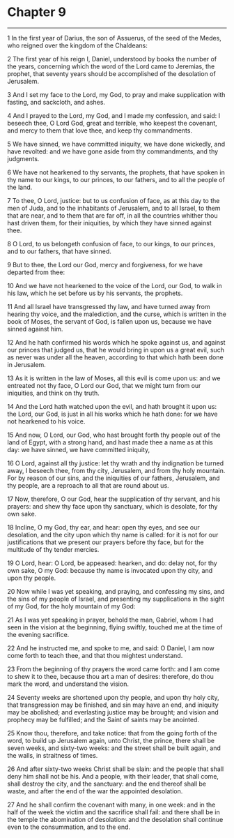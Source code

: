 # Chapter 9

***

1 In the first year of Darius, the son of Assuerus, of the seed of the Medes, who reigned over the kingdom of the Chaldeans:

2 The first year of his reign I, Daniel, understood by books the number of the years, concerning which the word of the Lord came to Jeremias, the prophet, that seventy years should be accomplished of the desolation of Jerusalem.

3 And I set my face to the Lord, my God, to pray and make supplication with fasting, and sackcloth, and ashes.

4 And I prayed to the Lord, my God, and I made my confession, and said: I beseech thee, O Lord God, great and terrible, who keepest the covenant, and mercy to them that love thee, and keep thy commandments.

5 We have sinned, we have committed iniquity, we have done wickedly, and have revolted: and we have gone aside from thy commandments, and thy judgments.

6 We have not hearkened to thy servants, the prophets, that have spoken in thy name to our kings, to our princes, to our fathers, and to all the people of the land.

7 To thee, O Lord, justice: but to us confusion of face, as at this day to the men of Juda, and to the inhabitants of Jerusalem, and to all Israel, to them that are near, and to them that are far off, in all the countries whither thou hast driven them, for their iniquities, by which they have sinned against thee.

8 O Lord, to us belongeth confusion of face, to our kings, to our princes, and to our fathers, that have sinned.

9 But to thee, the Lord our God, mercy and forgiveness, for we have departed from thee:

10 And we have not hearkened to the voice of the Lord, our God, to walk in his law, which he set before us by his servants, the prophets.

11 And all Israel have transgressed thy law, and have turned away from hearing thy voice, and the malediction, and the curse, which is written in the book of Moses, the servant of God, is fallen upon us, because we have sinned against him.

12 And he hath confirmed his words which he spoke against us, and against our princes that judged us, that he would bring in upon us a great evil, such as never was under all the heaven, according to that which hath been done in Jerusalem.

13 As it is written in the law of Moses, all this evil is come upon us: and we entreated not thy face, O Lord our God, that we might turn from our iniquities, and think on thy truth.

14 And the Lord hath watched upon the evil, and hath brought it upon us: the Lord, our God, is just in all his works which he hath done: for we have not hearkened to his voice.

15 And now, O Lord, our God, who hast brought forth thy people out of the land of Egypt, with a strong hand, and hast made thee a name as at this day: we have sinned, we have committed iniquity,

16 O Lord, against all thy justice: let thy wrath and thy indignation be turned away, I beseech thee, from thy city, Jerusalem, and from thy holy mountain. For by reason of our sins, and the iniquities of our fathers, Jerusalem, and thy people, are a reproach to all that are round about us.

17 Now, therefore, O our God, hear the supplication of thy servant, and his prayers: and shew thy face upon thy sanctuary, which is desolate, for thy own sake.

18 Incline, O my God, thy ear, and hear: open thy eyes, and see our desolation, and the city upon which thy name is called: for it is not for our justifications that we present our prayers before thy face, but for the multitude of thy tender mercies.

19 O Lord, hear: O Lord, be appeased: hearken, and do: delay not, for thy own sake, O my God: because thy name is invocated upon thy city, and upon thy people.

20 Now while I was yet speaking, and praying, and confessing my sins, and the sins of my people of Israel, and presenting my supplications in the sight of my God, for the holy mountain of my God:

21 As I was yet speaking in prayer, behold the man, Gabriel, whom I had seen in the vision at the beginning, flying swiftly, touched me at the time of the evening sacrifice.

22 And he instructed me, and spoke to me, and said: O Daniel, I am now come forth to teach thee, and that thou mightest understand.

23 From the beginning of thy prayers the word came forth: and I am come to shew it to thee, because thou art a man of desires: therefore, do thou mark the word, and understand the vision.

24 Seventy weeks are shortened upon thy people, and upon thy holy city, that transgression may be finished, and sin may have an end, and iniquity may be abolished; and everlasting justice may be brought; and vision and prophecy may be fulfilled; and the Saint of saints may be anointed.

25 Know thou, therefore, and take notice: that from the going forth of the word, to build up Jerusalem again, unto Christ, the prince, there shall be seven weeks, and sixty-two weeks: and the street shall be built again, and the walls, in straitness of times.

26 And after sixty-two weeks Christ shall be slain: and the people that shall deny him shall not be his. And a people, with their leader, that shall come, shall destroy the city, and the sanctuary: and the end thereof shall be waste, and after the end of the war the appointed desolation.

27 And he shall confirm the covenant with many, in one week: and in the half of the week the victim and the sacrifice shall fail: and there shall be in the temple the abomination of desolation: and the desolation shall continue even to the consummation, and to the end.

